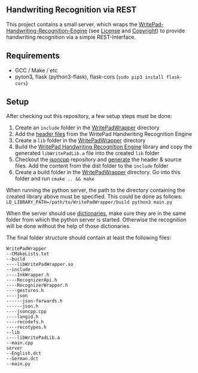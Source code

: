 ## Handwriting Recognition via REST

This project contains a small server, which wraps the [WritePad-Handwriting-Recognition-Engine](https://github.com/phatware/WritePad-Handwriting-Recognition-Engine) (see [License](https://github.com/phatware/WritePad-Handwriting-Recognition-Engine/blob/master/LICENSE) and [Copyright](https://github.com/phatware/WritePad-Handwriting-Recognition-Engine/blob/master/COPYRIGHT)) to provide handwriting recognition via a simple REST-Interface.

## Requirements


- GCC / Make / etc
- pyton3, flask (python3-flask), flask-cors (``sudo pip3 install flask-cors``)


## Setup

After checking out this repository, a few setup steps must be done:
1. Create an ```include``` folder in the [WritePadWrapper](./WritePadWrapper) directory
2. Add the [header files](https://github.com/phatware/WritePad-Handwriting-Recognition-Engine/tree/master/Linux/include) from the WritePad Handwriting Recognition Engine
3. Create a ```lib``` folder in the [WritePadWrapper](./WritePadWrapper) directory
4. Build the [WritePad Handwriting Recognition Engine](https://github.com/phatware/WritePad-Handwriting-Recognition-Engine) library and copy the generated ```libWritePadLib.a``` file into the created ```lib``` folder
5. Checkout the [jsoncpp](https://github.com/open-source-parsers/jsoncpp) repository and [generate](https://github.com/open-source-parsers/jsoncpp/wiki/Amalgamated) the header & source files. Add the content from the dist folder to the ```include``` folder
6. Create a build folder in the [WritePadWrapper](./WritePadWrapper) directory. Go into this folder and run ```cmake .. && make```

When running the python server, the path to the directory containing the created library above must be specified. This could be done as follows:
```LD_LIBRARY_PATH=/path/to/WritePadWrapper/build python3 main.py```

When the server should use [dictionaries](https://github.com/phatware/WritePad-Handwriting-Recognition-Engine/tree/master/Dictionaries), make sure they are in the same folder from which the python server is started. Otherwise the recognition will be done without the help of those dictionaries.

The final folder structure should contain at least the following files:
```
WritePadWrapper
--CMakeLists.txt
--build
----libWritePadWrapper.so
--include
----InkWrapper.h
----RecognizerApi.h
----RecognizerWrapper.h
----gestures.h
----json
------json-forwards.h
------json.h
----jsoncpp.cpp
----langid.h
----recodefs.h
----recotypes.h
--lib
----libWritePadLib.a
--main.cpp
server
--English.dct
--German.dct
--main.py
```
